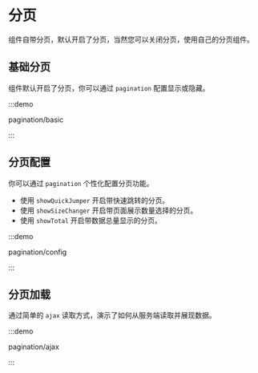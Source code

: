# 分页

组件自带分页，默认开启了分页，当然您可以关闭分页，使用自己的分页组件。

## 基础分页

组件默认开启了分页，你可以通过 `pagination` 配置显示或隐藏。

:::demo

pagination/basic

:::

## 分页配置

你可以通过 `pagination` 个性化配置分页功能。

- 使用 `showQuickJumper` 开启带快速跳转的分页。
- 使用 `showSizeChanger` 开启带页面展示数量选择的分页。
- 使用 `showTotal` 开启带数据总量显示的分页。

:::demo

pagination/config

:::

## 分页加载

通过简单的 `ajax` 读取方式，演示了如何从服务端读取并展现数据。

:::demo

pagination/ajax

:::

